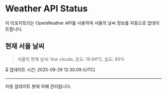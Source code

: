 
# Weather API Status

이 리포지토리는 OpenWeather API를 사용하여 서울의 날씨 정보를 자동으로 업데이트합니다.

## 현재 서울 날씨
> 서울의 현재 날씨: few clouds, 온도: 19.94°C, 습도: 80%

⏳ 업데이트 시간: 2025-09-29 12:30:09 (UTC)

---
자동 업데이트 봇에 의해 관리됩니다.
